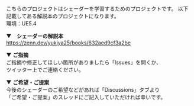 こちらのプロジェクトはシェーダーを学習するためのプロジェクトです。
以下記載してある解説本のプロジェクトになります。
</br>
環境：UE5.4

▼　<b>シェーダーの解説本</b></br>
https://zenn.dev/yukiya25/books/632aed9cf3a2be

▼ <b>ご指摘</b></br>
ご指摘や修正してほしい箇所がありましたら「Issues」を開くか、</br>
ツイッター上でご連絡ください。

▼ <b>ご希望・ご提案</b></br>
今後のシェーダーのご希望などがあれば「Discussions」タブより</br>
「ご希望・ご提案」のスレッドにご記入していただければ幸いです。
